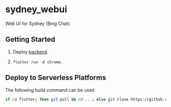 # sydney_webui

Web UI for Sydney (Bing Chat).

## Getting Started

1. Deploy [backend](https://github.com/juzeon/SydneyQt/tree/v2/webapi).

2. `flutter run -d chrome`.

## Deploy to Serverless Platforms

The following build command can be used

```bash
if cd flutter; then git pull && cd .. ; else git clone https://github.com/flutter/flutter.git; fi && ls && flutter/bin/flutter doctor && flutter/bin/flutter clean && flutter/bin/flutter config --enable-web && flutter/bin/flutter build web --release --web-renderer canvaskit
```
